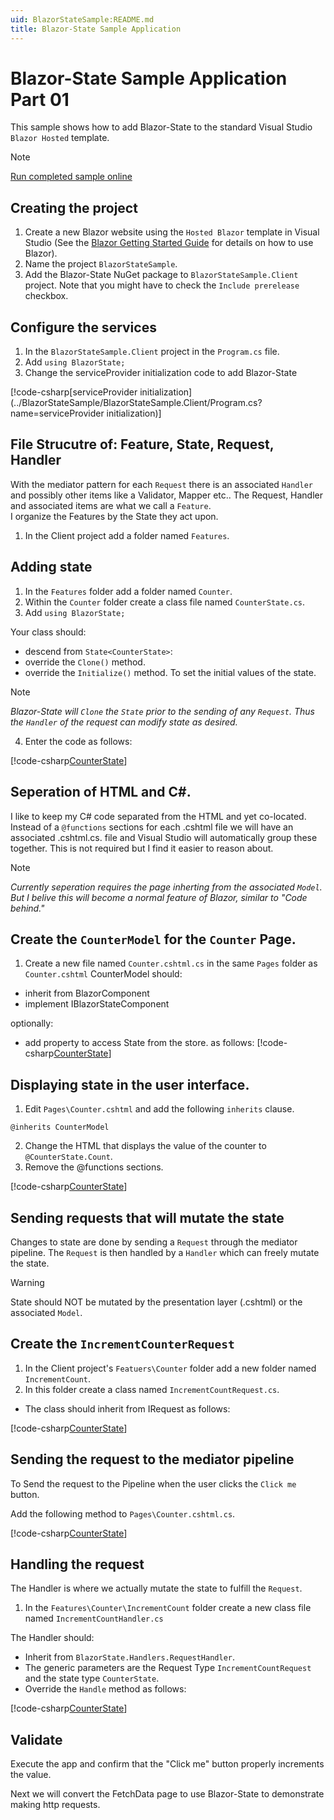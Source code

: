 ```yaml
---
uid: BlazorStateSample:README.md
title: Blazor-State Sample Application
---
```


# Blazor-State Sample Application Part 01
This sample shows how to add Blazor-State to the standard Visual Studio `Blazor Hosted` template.

> [!NOTE]
>[Run completed sample online]

## Creating the project
1. Create a new Blazor website using the `Hosted Blazor` template in Visual Studio 
   (See the [Blazor Getting Started Guide](https://docs.microsoft.com/en-us/aspnet/core/client-side/spa/blazor/get-started) for details on how to use Blazor).
2. Name the project `BlazorStateSample`.
3. Add the Blazor-State NuGet package to `BlazorStateSample.Client` project. 
  Note that you might have to check the `Include prerelease` checkbox.
 
## Configure the services
1. In the `BlazorStateSample.Client` project in the `Program.cs` file. 
2. Add `using BlazorState;`
3. Change the serviceProvider initialization code to add Blazor-State

[!code-csharp[serviceProvider initialization](../BlazorStateSample/BlazorStateSample.Client/Program.cs?name=serviceProvider initialization)] 

## File Strucutre of: Feature, State, Request, Handler 
With the mediator pattern for each `Request` there is an associated `Handler` 
and possibly other items like a Validator, Mapper etc.. 
The Request, Handler and associated items are what we call a `Feature`.  
I organize the Features by the State they act upon.

1. In the Client project add a folder named `Features`.

## Adding state
1. In the `Features` folder add a folder named `Counter`.
1. Within the `Counter` folder create a class file named `CounterState.cs`.
2. Add `using BlazorState;`

Your class should:
* descend from `State<CounterState>`:
* override the `Clone()` method. 
* override the `Initialize()` method. To set the initial values of the state.

> [!NOTE]
>  _Blazor-State will `Clone` the `State` prior to the sending of any `Request`.
>  Thus the `Handler` of the request can modify state as desired._

4. Enter the code as follows:

[!code-csharp[CounterState](../BlazorStateSample/BlazorStateSample.Client/Features/Counter/CounterState.cs?name=CounterState)]

## Seperation of HTML and C#.
I like to keep my C# code separated from the HTML and yet co-located.
Instead of a `@functions` sections for each .cshtml file we 
will have an associated .cshtml.cs. file and Visual Studio will automatically group these together.
This is not required but I find it easier to reason about.

> [!NOTE]
> _Currently seperation requires the page inherting from the associated `Model`.  
> But I belive this will become a normal feature of Blazor, similar to "Code behind."_


## Create the `CounterModel` for the `Counter` Page.
1. Create a new file named `Counter.cshtml.cs` in the same `Pages` folder as `Counter.cshtml`
CounterModel should:
 * inherit from BlazorComponent
 * implement IBlazorStateComponent

 optionally:
* add property to access State from the store.
as follows:
[!code-csharp[CounterState](../BlazorStateSample/BlazorStateSample.Client/Pages/Counter.cshtml.cs?range=11-15)]

## Displaying state in the user interface.
1. Edit `Pages\Counter.cshtml` and add the following `inherits` clause.
```
@inherits CounterModel
```
2. Change the HTML that displays the value of the counter to `@CounterState.Count`.
3. Remove the @functions sections.

[!code-csharp[CounterState](../BlazorStateSample/BlazorStateSample.Client/Pages/Counter.cshtml)]

## Sending requests that will mutate the state
Changes to state are done by sending a `Request` through the mediator pipeline.
The `Request` is then handled by a `Handler` which can freely mutate the state.

>[!Warning]
>State should NOT be mutated by the presentation layer (.cshtml) or the associated `Model`.

## Create the `IncrementCounterRequest`
1. In the Client project's `Featuers\Counter` folder add a new folder named `IncrementCount`.
2. In this folder create a class named `IncrementCountRequest.cs`.
* The class should inherit from IRequest
as follows:

[!code-csharp[CounterState](../BlazorStateSample/BlazorStateSample.Client/Features/Counter/IncrementCount/IncrementCountRequest.cs)]

## Sending the request to the mediator pipeline

To Send the request to the Pipeline when the user clicks the `Click me` button. 

Add the following method to `Pages\Counter.cshtml.cs`.

[!code-csharp[CounterState](../BlazorStateSample/BlazorStateSample.Client/Pages/Counter.cshtml.cs?name=IncrementCount)]

## Handling the request 

The Handler is where we actually mutate the state to fulfill the `Request`.  

1. In the `Features\Counter\IncrementCount` folder create a new class file named
 `IncrementCountHandler.cs` 

The Handler should:
  * Inherit from `BlazorState.Handlers.RequestHandler`.
  * The generic parameters are the Request Type `IncrementCountRequest` and the state type `CounterState`.
  * Override the `Handle` method
as follows:

[!code-csharp[CounterState](../BlazorStateSample/BlazorStateSample.Client/Features/Counter/IncrementCount/IncrementCountHandler.cs)]

## Validate

Execute the app and confirm that the "Click me" button properly increments the value.

Next we will convert the FetchData page to use Blazor-State to demonstrate making http requests.

[Run completed sample online]: <https://blazor-state.azurewebsites.net/>
[Getting Started Guide]: (https://blazor.net/docs/get-started.html)